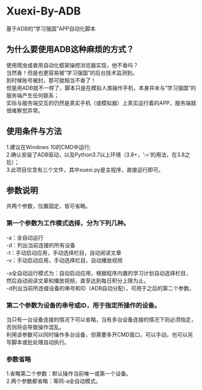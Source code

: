 # Xuexi-By-ADB
基于ADB的“学习强国”APP自动化脚本

## 为什么要使用ADB这种麻烦的方式？
使用爬虫或者用自动化框架操控浏览器实现，他不香吗？  
当然香！但是也更容易被“学习强国”的后台技术监测到。  
到时候账号被封，那可就相当不香了！  
但是用ADB就不一样了，脚本只是在模拟人类操作手机，本身并未与“学习强国”的服务端产生任何联系；  
实际与服务端交互的仍然是真实手机（或模拟器）上真实运行着的APP，服务端就很难察觉异常。

## 使用条件与方法
1.建议在Windows 10的CMD中运行;  
2.确认安装了ADB驱动，以及Python3.7以上环境（3.8+，‘:=’的用法，在3.8之后）；  
3.此项目仅含有三个文件，其中xuexi.py是主程序，直接运行即可。

## 参数说明
共两个参数，位置固定，皆可省略。

### 第一个参数为工作模式选择，分为下列几种。
-a：全自动运行  
-d：列出当前连接的所有设备  
-t：手动启动应用，手动选择栏目，自动阅读文章  
-v：手动启动应用，手动选择栏目，自动播放视频  

-a全自动运行模式为：自动启动应用，根据程序内置的学习计划自动选择栏目，然后自动阅读文章和播放视频，直至达到每日积分上限为止。    
-d列出当前所连接设备的串号和ID（ADB自动分配），可用于之后的第二个参数。

### 第二个参数为设备的串号或ID，用于指定所操作的设备。
当只有一台设备连接的情况下可以省略，当有多台设备连接的情况下则必须指定，否则将会导致操作混乱。  
利用该参数可以同时操作多台设备，但需要多开CMD窗口，可以手动，也可以另写脚本或批处理自动执行。

### 参数省略
1.省略第二个参数：默认操作当前唯一或第一个设备。  
2.两个参数都省略：等同-a全自动模式。
